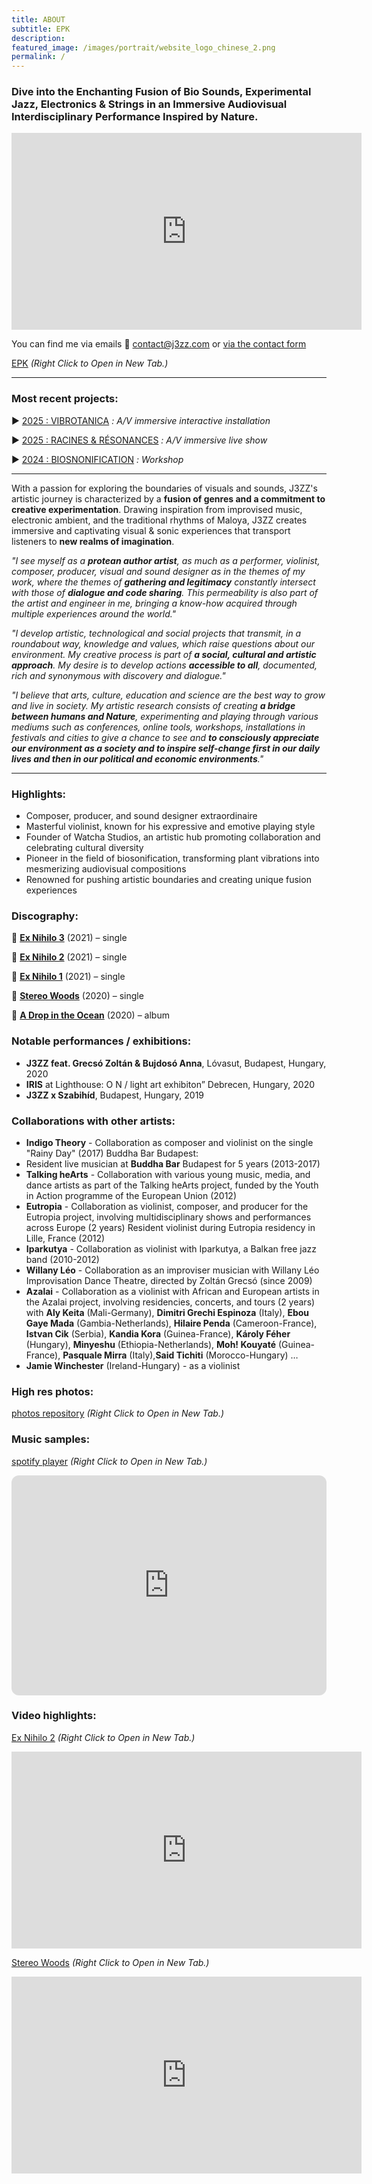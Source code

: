```yaml
---
title: ABOUT
subtitle: EPK
description:
featured_image: /images/portrait/website_logo_chinese_2.png
permalink: /
---
```


### Dive into the Enchanting Fusion of Bio Sounds, Experimental Jazz, Electronics & Strings in an Immersive Audiovisual Interdisciplinary Performance Inspired by Nature.

<!-- TRAILER video -->
<iframe width="560" height="315" src="https://www.youtube.com/embed/j-zpwYo00gU?si=w8Z8YawXoi4V4Tk3" title="YouTube video player" frameborder="0" allow="accelerometer; autoplay; clipboard-write; encrypted-media; gyroscope; picture-in-picture; web-share" referrerpolicy="strict-origin-when-cross-origin" allowfullscreen></iframe>

<!-- <img src="/images/about/about-banner-1200w.png" alt="drawing" width="100%"/> -->
<!-- ![](images/about/banner_zheng.png) -->

You can find me via emails 📨 contact@j3zz.com or [via the contact form](/contact)

[EPK](documents/EPK-J3ZZ-2024.pdf) *(Right Click to Open in New Tab.)*
<!--
#TODO update CV, portfolio downloadable as PDF files
Most recent update: September 17, 2024
-->

---

### Most recent projects:
▶️ [2025 : VIBROTANICA](/vibrotanica) *: A/V immersive interactive installation*

▶️ [2025 : RACINES & RÉSONANCES](/racines-resonances) *: A/V immersive live show*

▶️ [2024 : BIOSNONIFICATION](/biosonification) *: Workshop*

---

With a passion for exploring the boundaries of visuals and sounds, J3ZZ's artistic journey is characterized by a **fusion of genres and a commitment to creative experimentation**. Drawing inspiration from improvised music, electronic ambient, and the traditional rhythms of Maloya, J3ZZ creates immersive and captivating visual & sonic experiences that transport listeners to **new realms of imagination**.

*"I see myself as a **protean author artist**, as much as a performer, violinist, composer, producer, visual and sound designer as in the themes of my work, where the themes of **gathering and legitimacy** constantly intersect with those of **dialogue and code sharing**. This permeability is also part of the artist and engineer in me, bringing a know-how acquired through multiple experiences around the world."*

*"I develop artistic, technological and social projects that transmit, in a roundabout way, knowledge and values, which raise questions about our environment. My creative process is part of **a social, cultural and artistic approach**. My desire is to develop actions **accessible to all**, documented, rich and synonymous with discovery and dialogue."*

*"I believe that arts, culture, education and science are the best way to grow and live in society. My artistic research consists of creating **a bridge between humans and Nature**, experimenting and playing through various mediums such as conferences, online tools, workshops, installations in festivals and cities to give a chance to see and **to consciously appreciate our environment as a society and to inspire self-change first in our daily lives and then in our political and economic environments**."*

---

### Highlights:
* Composer, producer, and sound designer extraordinaire
* Masterful violinist, known for his expressive and emotive playing style
* Founder of Watcha Studios, an artistic hub promoting collaboration and celebrating cultural diversity
* Pioneer in the field of biosonification, transforming plant vibrations into mesmerizing audiovisual compositions
* Renowned for pushing artistic boundaries and creating unique fusion experiences

### Discography:

📀 [**Ex Nihilo 3**](https://open.spotify.com/track/3SKHLXXOKY7qvLEt28oVJ5) (2021) – single

📀 [**Ex Nihilo 2**](https://open.spotify.com/track/1p20jd28AkOCrKSYqZCjV2) (2021) – single

📀 [**Ex Nihilo 1**](https://open.spotify.com/track/2KtDgxXsHA41PmobwmKya8) (2021) – single

📀 [**Stereo Woods**](https://open.spotify.com/track/4mjFAm2tiwewo9ywVftBej) (2020) – single

📀 [**A Drop in the Ocean**](https://open.spotify.com/album/3CeCvnhGIOnzY3RpwOl4Xs) (2020) – album

### Notable performances / exhibitions:
* **J3ZZ feat. Grecsó Zoltán & Bujdosó Anna**, Lóvasut, Budapest, Hungary, 2020
* **IRIS** at Lighthouse: O N / light art exhibiton” Debrecen, Hungary, 2020
* **J3ZZ x Szabihíd**, Budapest, Hungary, 2019

### Collaborations with other artists:
* **Indigo Theory** -
Collaboration as composer and violinist on the single "Rainy Day" (2017)
Buddha Bar Budapest:
* Resident live musician at **Buddha Bar** Budapest for 5 years (2013-2017)
* **Talking heArts** -
Collaboration with various young music, media, and dance artists as part of the Talking heArts project, funded by the Youth in Action programme of the European Union (2012)
* **Eutropia** -
Collaboration as violinist, composer, and producer for the Eutropia project, involving multidisciplinary shows and performances across Europe (2 years)
Resident violinist during Eutropia residency in Lille, France (2012)
* **Iparkutya** -
Collaboration as violinist with Iparkutya, a Balkan free jazz band (2010-2012)
* **Willany Léo** -
Collaboration as an improviser musician with Willany Léo Improvisation Dance Theatre, directed by Zoltán Grecsó (since 2009)
* **Azalai** -
Collaboration as a violinist with African and European artists in the Azalai project, involving residencies, concerts, and tours (2 years) with **Aly Keita** (Mali-Germany), **Dimitri Grechi Espinoza** (Italy), **Ebou Gaye Mada** (Gambia-Netherlands), **Hilaire Penda** (Cameroon-France), **Istvan Cik** (Serbia), **Kandia Kora** (Guinea-France), **Károly Féher** (Hungary), **Minyeshu** (Ethiopia-Netherlands), **Moh! Kouyaté** (Guinea-France), **Pasquale Mirra** (Italy),**Said Tichiti** (Morocco-Hungary) …
* **Jamie Winchester** (Ireland-Hungary) - as a violinist

### High res photos:

[photos repository](https://drive.google.com/file/d/1QvVXxc37JjxcHRS9SXt9khr5TWAdxbSD) *(Right Click to Open in New Tab.)*

### Music samples:

[spotify player](https://open.spotify.com/artist/0gsGZAcqRcoDmr6RuaKwze) *(Right Click to Open in New Tab.)*

<iframe style="border-radius:12px" src="https://open.spotify.com/embed/artist/0gsGZAcqRcoDmr6RuaKwze?utm_source=generator" width="100%" height="352" frameBorder="0" allowfullscreen="" allow="autoplay; clipboard-write; encrypted-media; fullscreen; picture-in-picture" loading="lazy"></iframe>

### Video highlights:

[Ex Nihilo 2](https://www.youtube.com/watch?v=Jc6lOe_jvCQ) *(Right Click to Open in New Tab.)*
<iframe width="560" height="315" src="https://www.youtube-nocookie.com/embed/Jc6lOe_jvCQ?si=Uj0BbzpEO26mVJs9" title="YouTube video player" frameborder="0" allow="accelerometer; autoplay; clipboard-write; encrypted-media; gyroscope; picture-in-picture; web-share" referrerpolicy="strict-origin-when-cross-origin" allowfullscreen></iframe>

[Stereo Woods](https://www.youtube.com/watch?v=-DyZlkGGLiE) *(Right Click to Open in New Tab.)*
<iframe width="560" height="315" src="https://www.youtube-nocookie.com/embed/-DyZlkGGLiE?si=-GD5oKDCXMP91fNy" title="YouTube video player" frameborder="0" allow="accelerometer; autoplay; clipboard-write; encrypted-media; gyroscope; picture-in-picture; web-share" referrerpolicy="strict-origin-when-cross-origin" allowfullscreen></iframe>

<!-- #TODO [...](https://www.youtube.com/watch?v=sl-GYb-_PM0) *(Right Click to Open in New Tab.)*
-->
